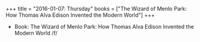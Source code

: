 +++
title = "2016-01-07: Thursday"
books = ["The Wizard of Menlo Park: How Thomas Alva Edison Invented the Modern World"]
+++


* Book: The Wizard of Menlo Park: How Thomas Alva Edison Invented the Modern World /f/
